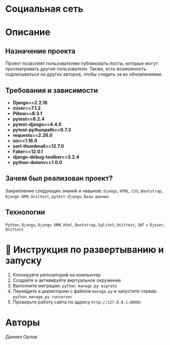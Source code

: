 # Социальная сеть



# Описание

## Назначение проекта
Проект позволяет пользователям публиковать посты, которые могут просматривать другие пользователи. Также, есть возможность подписываться на других авторов, чтобы следить за их     обновлениями. 

## Требования и зависимости
- **Django==2.2.16**
- **mixer==7.1.2**
- **Pillow==8.3.1**
- **pytest==6.2.4**
- **pytest-django==4.4.0**
- **pytest-pythonpath==0.7.3**
- **requests==2.26.0**
- **six==1.16.0**
- **sorl-thumbnail==12.7.0**
- **Faker==12.0.1**
- **django-debug-toolbar==3.2.4**
- **python-dotenv==1.0.0**

## Зачем был реализован проект?
Закрепление следующих знаний и навыков: `Django`, `HTML`, `CSS`, `Bootstrap`, `Django ORM`, `Unittest`, `pytest-django`, `Базы данных`

## Технологии
`Python`, `Django`, `Django ORM`, `Html`, `Bootstrap`, `Sqlite3`, `Unittest`, `JWT` + `Djoser`, `Unittest`



# :rocket: Инструкция по развертыванию и запуску
1. Клонируйте репозиторий на компьютер
2. Создайте и активируйте виртуальное окружение
3. Выполните миграции: `python manage.py migrate`
4. Перейдите в директорию с файлом `manage.py` и запустите сервер `python manage.py runserver`
5. Проверьте работу сайта по адресу `http://127.0.0.1:8000/`



# Авторы
Даниил Орлов
